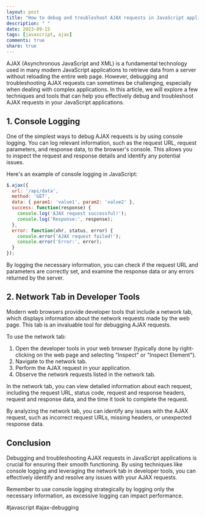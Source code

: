 ```yaml
---
layout: post
title: "How to debug and troubleshoot AJAX requests in JavaScript applications"
description: " "
date: 2023-09-15
tags: [javascript, ajax]
comments: true
share: true
---
```


AJAX (Asynchronous JavaScript and XML) is a fundamental technology used in many modern JavaScript applications to retrieve data from a server without reloading the entire web page. However, debugging and troubleshooting AJAX requests can sometimes be challenging, especially when dealing with complex applications. In this article, we will explore a few techniques and tools that can help you effectively debug and troubleshoot AJAX requests in your JavaScript applications.

## 1. Console Logging

One of the simplest ways to debug AJAX requests is by using console logging. You can log relevant information, such as the request URL, request parameters, and response data, to the browser's console. This allows you to inspect the request and response details and identify any potential issues.

Here's an example of console logging in JavaScript:

```javascript
$.ajax({
  url: '/api/data',
  method: 'GET',
  data: { param1: 'value1', param2: 'value2' },
  success: function(response) {
    console.log('AJAX request successful!');
    console.log('Response:', response);
  },
  error: function(xhr, status, error) {
    console.error('AJAX request failed!');
    console.error('Error:', error);
  }
});
```

By logging the necessary information, you can check if the request URL and parameters are correctly set, and examine the response data or any errors returned by the server.

## 2. Network Tab in Developer Tools

Modern web browsers provide developer tools that include a network tab, which displays information about the network requests made by the web page. This tab is an invaluable tool for debugging AJAX requests.

To use the network tab:

1. Open the developer tools in your web browser (typically done by right-clicking on the web page and selecting "Inspect" or "Inspect Element").
2. Navigate to the network tab.
3. Perform the AJAX request in your application.
4. Observe the network requests listed in the network tab.

In the network tab, you can view detailed information about each request, including the request URL, status code, request and response headers, request and response data, and the time it took to complete the request.

By analyzing the network tab, you can identify any issues with the AJAX request, such as incorrect request URLs, missing headers, or unexpected response data.

## Conclusion

Debugging and troubleshooting AJAX requests in JavaScript applications is crucial for ensuring their smooth functioning. By using techniques like console logging and leveraging the network tab in developer tools, you can effectively identify and resolve any issues with your AJAX requests.

Remember to use console logging strategically by logging only the necessary information, as excessive logging can impact performance.

#javascript #ajax-debugging
